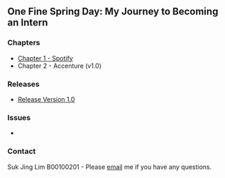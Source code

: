 ## One Fine Spring Day: My Journey to Becoming an Intern 

### Chapters

- [Chapter 1 - Spotify](Chapter01.md)
- Chapter 2 - Accenture (v1.0)

### Releases

- [Release Version 1.0](https://github.com/limsukjing/github-story-2019/releases)

### Issues

-

### Contact 

Suk Jing Lim B00100201 - Please [email](mailto:b00100201@student.itb.ie) me if you have any questions.
